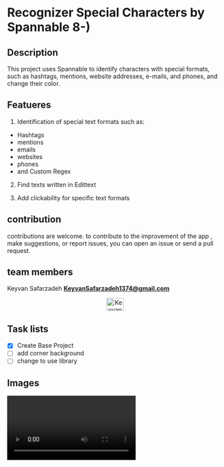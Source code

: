 # Recognizer Special Characters by Spannable 8-)

## Description
This project uses Spannable to identify characters with special formats, such as hashtags, mentions, website addresses, e-mails, and phones, and change their color.
## Featueres

1. Identification of special text formats such as:

* Hashtags
* mentions
* emails
* websites
* phones
* and Custom Regex

2. Find texts written in Edittext

3. Add clickability for specific text formats

## contribution
contributions are welcome. to contribute to the improvement of the app , make suggestions, or report issues, you can open an issue or send a pull request.

## team members
Keyvan Safarzadeh
**KeyvanSafarzadeh1374@gmail.com**
<p align="center">
<a href="https://instagram.com/ebookline1393" target="blank"><img align="center" src="https://raw.githubusercontent.com/rahuldkjain/github-profile-readme-generator/master/src/images/icons/Social/instagram.svg" alt="KeyvanSa" height="30" width="40"/>
</a>

## Task lists
- [x] Create Base Project
- [ ] add corner background
- [ ] change to use library

## Images

![preview](videos/preview.mp4)
